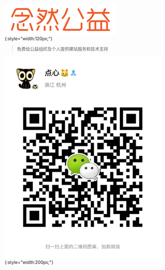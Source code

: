 ![nianran-org](./nianran-org-logo.png){:style="width:120px;"}

> 免费给公益组织及个人提供建站服务和技术支持

![Wechat](./WechatIMG601.jpeg){:style="width:200px;"}
